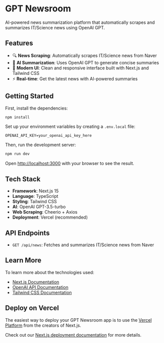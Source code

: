 # GPT Newsroom

AI-powered news summarization platform that automatically scrapes and summarizes IT/Science news using OpenAI GPT.

## Features

- 🔍 **News Scraping**: Automatically scrapes IT/Science news from Naver
- 🤖 **AI Summarization**: Uses OpenAI GPT to generate concise summaries
- 📱 **Modern UI**: Clean and responsive interface built with Next.js and Tailwind CSS
- ⚡ **Real-time**: Get the latest news with AI-powered summaries

## Getting Started

First, install the dependencies:

```bash
npm install
```

Set up your environment variables by creating a `.env.local` file:

```env
OPENAI_API_KEY=your_openai_api_key_here
```

Then, run the development server:

```bash
npm run dev
```

Open [http://localhost:3000](http://localhost:3000) with your browser to see the result.

## Tech Stack

- **Framework**: Next.js 15
- **Language**: TypeScript
- **Styling**: Tailwind CSS
- **AI**: OpenAI GPT-3.5-turbo
- **Web Scraping**: Cheerio + Axios
- **Deployment**: Vercel (recommended)

## API Endpoints

- `GET /api/news`: Fetches and summarizes IT/Science news from Naver

## Learn More

To learn more about the technologies used:

- [Next.js Documentation](https://nextjs.org/docs)
- [OpenAI API Documentation](https://platform.openai.com/docs)
- [Tailwind CSS Documentation](https://tailwindcss.com/docs)

## Deploy on Vercel

The easiest way to deploy your GPT Newsroom app is to use the [Vercel Platform](https://vercel.com/new?utm_medium=default-template&filter=next.js&utm_source=create-next-app&utm_campaign=create-next-app-readme) from the creators of Next.js.

Check out our [Next.js deployment documentation](https://nextjs.org/docs/app/building-your-application/deploying) for more details.
